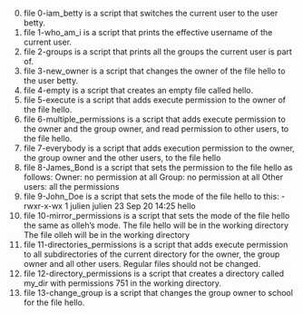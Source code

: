 0. file 0-iam_betty is a script that switches the current user to the user betty.
1. file 1-who_am_i is a script that prints the effective username of the current user.
2. file 2-groups is a script that prints all the groups the current user is part of.
3. file 3-new_owner is a script that changes the owner of the file hello to the user betty.
4. file 4-empty is a script that creates an empty file called hello.
5. file 5-execute is a script that adds execute permission to the owner of the file hello.
6. file 6-multiple_permissions is a script that adds execute permission to the owner and the group owner, and read permission to other users, to the file hello.
7. file 7-everybody is a script that adds execution permission to the owner, the group owner and the other users, to the file hello
8. file 8-James_Bond is a script that sets the permission to the file hello as follows:
Owner: no permission at all
Group: no permission at all
Other users: all the permissions
9. file 9-John_Doe is a script that sets the mode of the file hello to this:
-rwxr-x-wx 1 julien julien 23 Sep 20 14:25 hello
10. file 10-mirror_permissions is  a script that sets the mode of the file hello the same as olleh’s mode.
The file hello will be in the working directory
The file olleh will be in the working directory
11. file 11-directories_permissions is a script that adds execute permission to all subdirectories of the current directory for the owner, the group owner and all other users. Regular files should not be changed.
12. file 12-directory_permissions is a script that creates a directory called my_dir with permissions 751 in the working directory.
13. file 13-change_group is a script that changes the group owner to school for the file hello.
